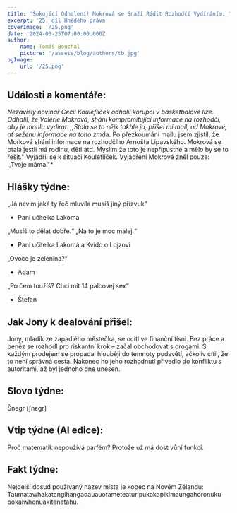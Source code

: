 ```yaml
---
title: 'Šokující Odhalení! Mokrová se Snaží Řídit Rozhodčí Vydíráním: "Sežeň mi na Toho Zm*da Všechno!"'
excerpt: '25. díl Hnědého práva'
coverImage: '/25.png'
date: '2024-03-25T07:00:00.000Z'
author:
    name: Tomáš Bouchal
    picture: '/assets/blog/authors/tb.jpg'
ogImage:
    url: '/25.png'
---
```

## **Události a komentáře:**

*Nezávislý novinář Cecil Kouleflíček odhalil korupci v basketbalové lize.
Odhalil, že Valerie Mokrová, shání kompromitující informace na rozhodčí,
aby je mohla vydírat. ,,Stalo se to nějk takhle jo, přišel mi mail, od Mokrové,
ať seženu informace na toho zm*da. Po přezkoumání mailu jsem zjistil, že
Morková shání informace na rozhodčího Arnošta Lipavského. Mokrová se
ptala jestli má rodinu, děti atd. Myslím že toto je nepřípustné a mělo by se
to řešit." Vyjádřil se k situaci Kouleflíček. Vyjádření Mokrové zněl pouze:
,,Tvoje máma."*

## **Hlášky týdne:**

„Já nevim jaká ty řeč mluvila musíš jiný přízvuk“

- Paní učitelka Lakomá

„Musíš to dělat dobře.“ „Na to je moc malej.“

- Paní učitelka Lakomá a Kvido o Lojzovi

„Ovoce je zelenina?“

- Adam

„Po čem toužíš? Chci mít 14 palcovej sex“

- Štefan

## **Jak Jony k dealování přišel:**

Jony, mladík ze zapadlého městečka, se ocitl ve finanční tísni. Bez práce a
peněz se rozhodl pro riskantní krok – začal obchodovat s drogami. S každým
prodejem se propadal hlouběji do temnoty podsvětí, ačkoliv cítil, že to není
správná cesta. Nakonec ho jeho rozhodnutí přivedlo do konfliktu s
autoritami, až byl jednoho dne unesen.

## **Slovo týdne:**

Šnegr [ʃnɛɡr]

## **Vtip týdne (AI edice):**

Proč matematik nepoužívá parfém? Protože už má dost vůní funkcí.

## **Fakt týdne:**

Nejdelší dosud používaný název místa je kopec na Novém Zélandu:
Taumatawhakatangihangaoauauotameteaturipukakapikimaungahoronuku
pokaiwhenuakitanatahu.

